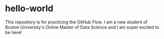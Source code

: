 # hello-world
This repository is for practicing the GitHub Flow.
I am a new student of Boston University's Online Master of Data Science and I am super excited to be here!
